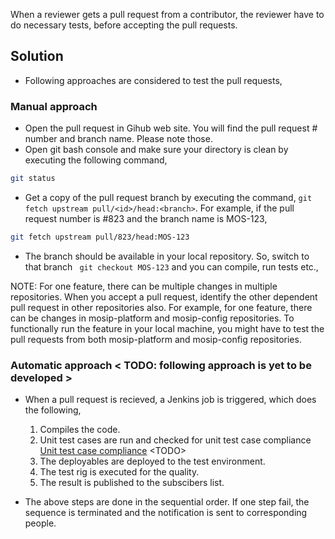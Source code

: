 When a reviewer gets a pull request from a contributor, the reviewer have to do necessary tests, before accepting the pull requests. 

## Solution
 
 - Following approaches are considered to test the pull requests,

### Manual approach
 - Open the pull request in Gihub web site. You will find the pull request \# number and branch name. Please note those. 
 - Open git bash console and make sure your directory is clean by executing the following command, 
 ```sh
 git status
 ``` 
 - Get a copy of the pull request branch by executing the command, ``` git fetch upstream pull/<id>/head:<branch> ```. For example, if the pull request number is \#823 and the branch name is MOS-123,
 ```sh
 git fetch upstream pull/823/head:MOS-123
 ```
 
 - The branch should be available in your local repository. So, switch to that branch ``` git checkout MOS-123``` and you can compile, run tests etc.,
 
 NOTE: For one feature, there can be multiple changes in multiple repositories. When you accept a pull request, identify the other dependent pull request in other repositories also. For example, for one feature, there can be changes in mosip-platform and mosip-config repositories. To functionally run the feature in your local machine, you might have to test the pull requests from both mosip-platform and mosip-config repositories. 
 
### Automatic approach &lt; TODO: following approach is yet to be developed &gt;
 - When a pull request is recieved, a Jenkins job is triggered, which does the following, 
	1. Compiles the code. 
	2. Unit test cases are run and checked for unit test case compliance [Unit test case compliance](unit-test-case-compliance.md) &lt;TODO&gt;
	3. The deployables are deployed to the test environment. 
	4. The test rig is executed for the quality. 
	5. The result is published to the subscibers list. 
	
 - The above steps are done in the sequential order. If one step fail, the sequence is terminated and the notification is sent to corresponding people. 
